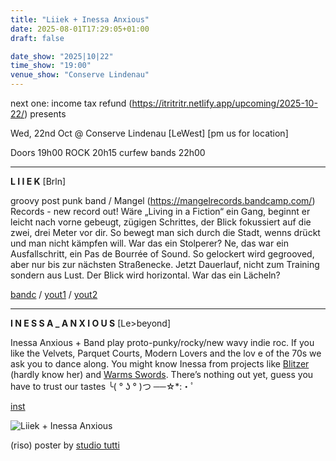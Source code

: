 ```yaml
---
title: "Liiek + Inessa Anxious"
date: 2025-08-01T17:29:05+01:00
draft: false

date_show: "2025|10|22"
time_show: "19:00"
venue_show: "Conserve Lindenau"
---
```


next one:
income tax refund (https://itritritr.netlify.app/upcoming/2025-10-22/) presents

Wed, 22nd Oct
@ Conserve Lindenau [LeWest]
[pm us for location]

Doors 19h00
ROCK 20h15
curfew bands 22h00

---

**L I I E K** [Brln]

groovy post punk band / Mangel (https://mangelrecords.bandcamp.com/) Records - new record out!
Wäre „Living in a Fiction“ ein Gang, beginnt er leicht nach vorne gebeugt, zügigen Schrittes, der Blick fokussiert auf die zwei, drei Meter vor dir. So bewegt man sich durch die Stadt, wenns drückt und man nicht kämpfen will. War das ein Stolperer? Ne, das war ein Ausfallschritt, ein Pas de Bourrée of Sound. So gelockert wird gegrooved, aber nur bis zur nächsten Straßenecke. Jetzt Dauerlauf, nicht zum Training sondern aus Lust. Der Blick wird horizontal. War das ein Lächeln?

[bandc](https://liiek.bandcamp.com/)
/ [yout1](https://youtu.be/8tX-ztePuAU)
/ [yout2](https://youtu.be/ClKthJXARBA)

---

**I N E S S A \_ A N X I O U S** [Le>beyond]

Inessa Anxious + Band play proto-punky/rocky/new wavy indie roc. If you like the Velvets, Parquet Courts, Modern Lovers and the lov e of the 70s we ask you to dance along. You might know Inessa from projects like [Blitzer](https://flennen.bandcamp.com/album/dumb-ep) (hardly know her) and [Warms Swords](https://linktr.ee/warmswords). There’s nothing out yet, guess you have to trust our tastes ╰( ° ʖ ° )つ ──☆\*:・ﾟ

[inst](https://www.instagram.com/inessa.anxious/)

![Liiek + Inessa Anxious](../../posters/2025-10-22.jpg)

(riso) poster by [studio tutti](https://studiotutti.net/)
